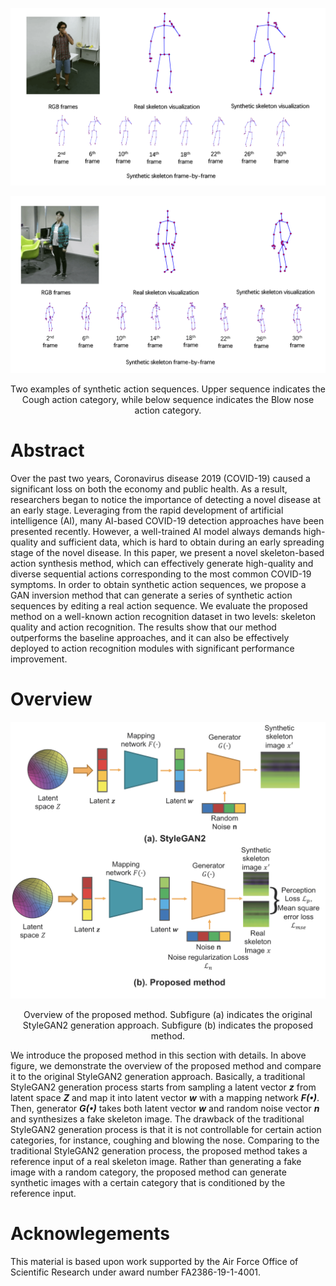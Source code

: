 ![Image](resources/fig2.gif)

![Image](resources/fig3.gif)
<p align="center">
Two examples of synthetic action sequences. Upper sequence indicates the Cough action category, while below sequence indicates the Blow nose action category.
</p>


# Abstract

Over the past two years, Coronavirus disease 2019 (COVID-19) caused a significant loss on both the economy and public health. As a result, researchers began to notice the importance of detecting a novel disease at an early stage. Leveraging from the rapid development of artificial intelligence (AI), many AI-based COVID-19 detection approaches have been presented recently. However, a well-trained AI model always demands high-quality and sufficient data, which is hard to obtain during an early spreading stage of the novel disease. In this paper, we present a novel skeleton-based action synthesis method, which can effectively generate high-quality and diverse sequential actions corresponding to the most common COVID-19 symptoms. In order to obtain synthetic action sequences, we propose a GAN inversion method that can generate a series of synthetic action sequences by editing a real action sequence. We evaluate the proposed method on a well-known action recognition dataset in two levels: skeleton quality and action recognition.  The results show that our method outperforms the baseline approaches, and it can also be effectively deployed to action recognition modules with significant performance improvement. 

# Overview

![Image](resources/fig1.png)
<p align="center">
Overview of the proposed method. Subfigure (a) indicates the original StyleGAN2 generation approach. Subfigure (b) indicates the proposed method.
</p>

We introduce the proposed method in this section with details. In above figure, we demonstrate the overview of the proposed method and compare it to the original StyleGAN2 generation approach. Basically, a traditional StyleGAN2 generation process starts from sampling a latent vector ***z*** from latent space ***Z*** and map it into latent vector ***w*** with a mapping network ***F(•)***. Then, generator ***G(•)*** takes both latent vector ***w*** and random noise vector ***n*** and synthesizes a fake skeleton image. The drawback of the traditional StyleGAN2 generation process is that it is not controllable for certain action categories, for instance, coughing and blowing the nose. Comparing to the traditional StyleGAN2 generation process, the proposed method takes a reference input of a real skeleton image. Rather than generating a fake image with a random category, the proposed method can generate synthetic images with a certain category that is conditioned by the reference input.

# Acknowlegements
This material is based upon work supported by the Air Force Office of Scientific Research under award number FA2386-19-1-4001.  
